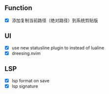 ## Function

- [x] 添加复制当前路径（绝对路径）到系统剪贴版

## UI

- [x] use new statusline plugin to instead of lualine
- [x] dreesing.nvim

## LSP

- [x] lsp format on save
- [x] lsp signature
